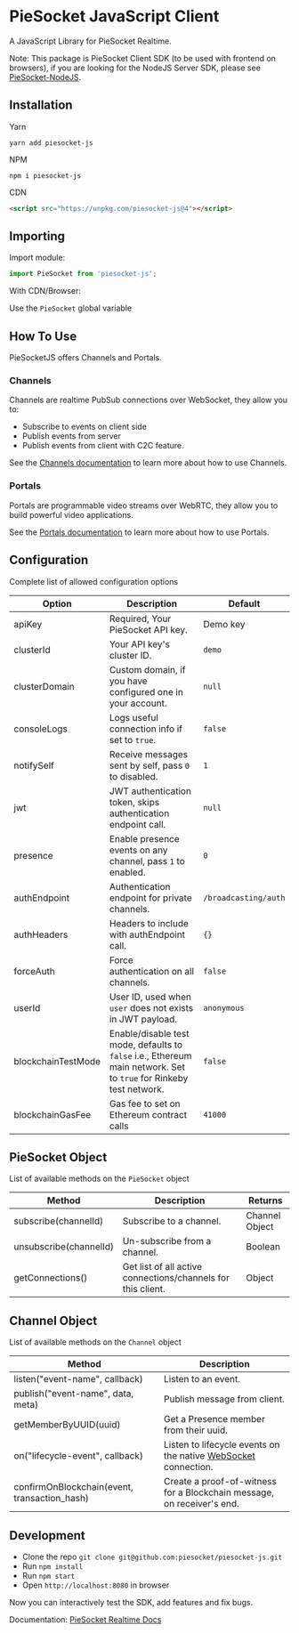 # PieSocket JavaScript Client

A JavaScript Library for PieSocket Realtime.

Note: This package is PieSocket Client SDK (to be used with frontend on browsers), if you are looking for the NodeJS Server SDK, please see [PieSocket-NodeJS](https://github.com/piesocket/piesocket-nodejs).

## Installation

Yarn
```
yarn add piesocket-js
```

NPM
```
npm i piesocket-js
```

CDN
```html
<script src="https://unpkg.com/piesocket-js@4"></script>
```

## Importing

Import module:

```javascript
import PieSocket from 'piesocket-js';
```

With CDN/Browser:


Use the `PieSocket` global variable


## How To Use
PieSocketJS offers Channels and Portals.

### Channels
Channels are realtime PubSub connections over WebSocket, they allow you to:

- Subscribe to events on client side
- Publish events from server
- Publish events from client with C2C feature.


See the [Channels documentation](https://www.piesocket.com/docs/3.0/channels) to learn more about how to use Channels.

### Portals
Portals are programmable video streams over WebRTC, they allow you to build powerful video applications.

See the [Portals documentation](https://www.piesocket.com/docs/3.0/portals) to learn more about how to use Portals.

## Configuration
Complete list of allowed configuration options

| Option                | Description                                     | Default  |
| ----------------------------- | ----------------------------------------------------------------------------- | -------------- |
| apiKey             | Required, Your PieSocket API key.                |  Demo key |
| clusterId          | Your API key's cluster ID.                       |  `demo` |
| clusterDomain          | Custom domain, if you have configured one in your account.                       |  `null` |
| consoleLogs        | Logs useful connection info if set to `true`.                       |  `false` |
| notifySelf        | Receive messages sent by self, pass `0` to disabled.                        |  `1` |
| jwt        | JWT authentication token, skips authentication endpoint call.                        |  `null` |
| presence        | Enable presence events on any channel, pass `1` to enabled.                     |  `0` |
| authEndpoint        | Authentication endpoint for private channels.                     |  `/broadcasting/auth` |
| authHeaders        | Headers to include with authEndpoint call.                   |  `{}` |
| forceAuth        | Force authentication on all channels.                    |  `false` |
| userId        | User ID, used when `user` does not exists in JWT payload.     |  `anonymous` |
| blockchainTestMode        | Enable/disable test mode, defaults to `false` i.e., Ethereum main network. Set to `true` for Rinkeby test network.     |  `false` |
| blockchainGasFee        | Gas fee to set on Ethereum contract calls     |  `41000` |


## PieSocket Object
List of available methods on the `PieSocket` object

| Method                | Description                                     | Returns  |
| ----------------------------- | ----------------------------------------------------------------------------- | -------------- |
| subscribe(channelId)    | Subscribe to a channel.                       |  Channel Object |
| unsubscribe(channelId)  | Un-subscribe from a channel.                  |  Boolean |
| getConnections()        | Get list of all active connections/channels for this client. | Object |


## Channel Object
List of available methods on the `Channel` object

| Method                | Description                                     
| ----------------------------- | ----------------------------------------------------------------------------- 
| listen("event-name", callback)    | Listen to an event.           
| publish("event-name", data, meta)  | Publish message from client.         
| getMemberByUUID(uuid)  | Get a Presence member from their uuid.         
| on("lifecycle-event", callback)        | Listen to lifecycle events on the native [WebSocket](https://developer.mozilla.org/en-US/docs/Web/API/WebSockets_API) connection.
| confirmOnBlockchain(event, transaction_hash)        | Create a proof-of-witness for a Blockchain message, on receiver's end.



## Development
- Clone the repo `git clone git@github.com:piesocket/piesocket-js.git`
- Run `npm install`
- Run `npm start`
- Open `http://localhost:8080` in browser

Now you can interactively test the SDK, add features and fix bugs.


Documentation: [PieSocket Realtime Docs](https://piesocket.com/docs)